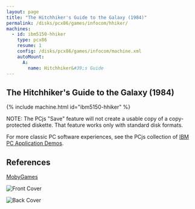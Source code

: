 ```yaml
---
layout: page
title: "The Hitchhiker's Guide to the Galaxy (1984)"
permalink: /disks/pcx86/games/infocom/hhiker/
machines:
  - id: ibm5150-hhiker
    type: pcx86
    resume: 1
    config: /disks/pcx86/games/infocom/machine.xml
    autoMount:
      A:
        name: Hitchhiker&#39;s Guide
---
```


The Hitchhiker's Guide to the Galaxy (1984)
-------------------------------------------

{% include machine.html id="ibm5150-hhiker" %}

NOTE: The PCjs "Save" feature will not create a usable copy of a copy-protected diskette.  That feature
works only with standard disk formats.

For more classic PC software experiences, see the PCjs collection of [IBM PC Application Demos](/apps/pcx86/).

References
----------

[MobyGames](https://www.mobygames.com/game/hitchhikers-guide-to-the-galaxy)

![Front Cover](https://www.mobygames.com/images/covers/l/25-the-hitchhiker-s-guide-to-the-galaxy-dos-front-cover.jpg)

![Back Cover](https://www.mobygames.com/images/covers/l/77-the-hitchhiker-s-guide-to-the-galaxy-dos-back-cover.jpg)
